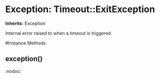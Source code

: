 # Exception: Timeout::ExitException
**Inherits:** Exception
    

Internal error raised to when a timeout is triggered.



#Instance Methods
## exception() [](#method-i-exception)
:nodoc:

